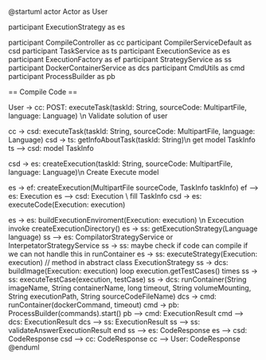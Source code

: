 @startuml
actor Actor as User

participant ExecutionStrategy as es

participant CompileController as cc
participant CompilerServiceDefault as csd
participant TaskService as ts
participant ExecutionSevice as es
participant ExecutionFactory as ef
participant StrategyService as ss
participant DockerContainerService as dcs
participant CmdUtils as cmd
participant ProcessBuilder as pb

== Compile Code ==

User -> cc: POST: executeTask(taskId: String, sourceCode: MultipartFile, language: Language) \n Validate solution of user

cc -> csd: executeTask(taskId: String, sourceCode: MultipartFile, language: Language)
csd -> ts: getInfoAboutTask(taskId: String)\n get model TaskInfo
ts --> csd: model TaskInfo

csd -> es: createExecution(taskId: String, sourceCode: MultipartFile, language: Language)\n Create Execute model

es -> ef: createExecution(MultipartFile sourceCode, TaskInfo taskInfo)
ef --> es: Execution
es --> csd: Execution \\ fill TaskInfo
csd -> es: executeCode(Execution: execution)

es -> es: buildExecutionEnviroment(Execution: execution) \n Excecution invoke createExecutionDirectory()
es -> ss: getExecutionStrategy(Language language)
ss --> es: CompilatorStrategyService or InterpetatorStrategyService
ss -> ss: maybe check if code can compile if we can not handle this in runContainer
es -> ss: executeStrategy(Execution: execution) // method in abstract class ExecutionStrategy
ss -> dcs: buildImage(Execution: execution)
loop execution.getTestCases() times
ss -> ss: executeTestCase(execution, testCase)
ss -> dcs: runContainer(String imageName, String containerName, long timeout, String volumeMounting, String executionPath, String sourceCodeFileName)
dcs -> cmd: runContainer(dockerCommand, timeout)
cmd -> pb: ProcessBuilder(commands).start()
pb --> cmd: ExecutionResult
cmd --> dcs: ExecutionResult
dcs --> ss: ExecutionResult
ss --> ss: validateAnswerExecutionResult
end
ss --> es: CodeResponse
es  --> csd: CodeResponse
csd --> cc: CodeResponse
cc --> User: CodeResponse
@enduml